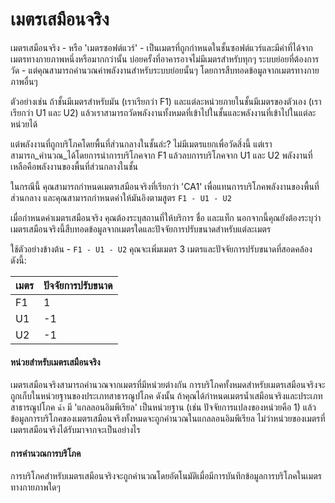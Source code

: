 # เมตรเสมือนจริง

เมตรเสมือนจริง - หรือ 'เมตรซอฟต์แวร์' - เป็นเมตรที่ถูกกำหนดในชั้นซอฟต์แวร์และมีค่าที่ได้จากเมตรทางกายภาพหนึ่งหรือมากกว่านั้น บ่อยครั้งที่อาคารอาจไม่มีเมตรสำหรับทุกๆ ระบบย่อยที่ต้องการวัด - แต่คุณสามารถคำนวณค่าพลังงานสำหรับระบบย่อยนั้นๆ โดยการสืบทอดข้อมูลจากเมตรทางกายภาพอื่นๆ 

ตัวอย่างเช่น ถ้าชั้นมีเมตรสำหรับมัน (เราเรียกว่า F1) และแต่ละหน่วยภายในชั้นมีเมตรของตัวเอง (เราเรียกว่า U1 และ U2) แล้วเราสามารถวัดพลังงานทั้งหมดที่เข้าไปในชั้นและพลังงานที่เข้าไปในแต่ละหน่วยได้

แต่พลังงานที่ถูกบริโภคโดยพื้นที่ส่วนกลางในชั้นล่ะ? ไม่มีเมตรแยกเพื่อวัดสิ่งนี้ แต่เราสามารถ_คำนวณ_ได้โดยการนำการบริโภคจาก F1 แล้วลบการบริโภคจาก U1 และ U2 พลังงานที่เหลือคือพลังงานของพื้นที่ส่วนกลางในชั้น

ในกรณีนี้ คุณสามารถกำหนดเมตรเสมือนจริงที่เรียกว่า 'CA1' เพื่อแทนการบริโภคพลังงานของพื้นที่ส่วนกลาง และคุณสามารถกำหนดค่าให้มันอิงตามสูตร `F1 - U1 - U2`

เมื่อกำหนดค่าเมตรเสมือนจริง คุณต้องระบุสถานที่ให้บริการ ชื่อ และแท็ก นอกจากนี้คุณยังต้องระบุว่าเมตรเสมือนจริงนี้สืบทอดข้อมูลจากเมตรใดและปัจจัยการปรับขนาดสำหรับแต่ละเมตร

ใช้ตัวอย่างข้างต้น - `F1 - U1 - U2` คุณจะเพิ่มเมตร 3 เมตรและปัจจัยการปรับขนาดที่สอดคล้องดังนี้:

| เมตร | ปัจจัยการปรับขนาด |
| ----- | -------------- |
| F1    | 1              |
| U1    | -1             |
| U2    | -1             |

#### หน่วยสำหรับเมตรเสมือนจริง

เมตรเสมือนจริงสามารถคำนวณจากเมตรที่มีหน่วยต่างกัน การบริโภคทั้งหมดสำหรับเมตรเสมือนจริงจะถูกเก็บในหน่วยฐานของประเภทสาธารณูปโภค ดังนั้น ถ้าคุณได้กำหนดเมตรน้ำเสมือนจริงและประเภทสาธารณูปโภค `น้ำ` มี 'แกลลอนอิมพีเรียล' เป็นหน่วยฐาน (เช่น ปัจจัยการแปลงของหน่วยคือ 1) แล้วข้อมูลการบริโภคของเมตรเสมือนจริงทั้งหมดจะถูกคำนวณในแกลลอนอิมพีเรียล ไม่ว่าหน่วยของเมตรที่เมตรเสมือนจริงได้รับมาจากจะเป็นอย่างไร

#### การคำนวณการบริโภค

การบริโภคสำหรับเมตรเสมือนจริงจะถูกคำนวณโดยอัตโนมัติเมื่อมีการบันทึกข้อมูลการบริโภคในเมตรทางกายภาพใดๆ